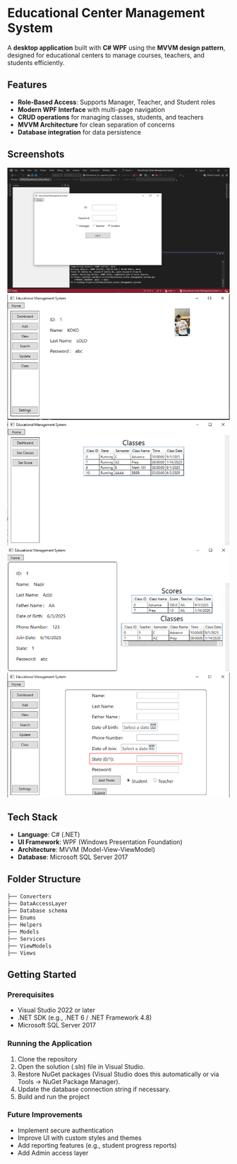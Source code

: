 # Educational Center Management System

A **desktop application** built with **C# WPF** using the **MVVM design pattern**, designed for educational centers to manage courses, teachers, and students efficiently.

## Features

- **Role-Based Access**: Supports Manager, Teacher, and Student roles
- **Modern WPF Interface** with multi-page navigation
- **CRUD operations** for managing classes, students, and teachers
- **MVVM Architecture** for clean separation of concerns
- **Database integration** for data persistence

## Screenshots

<!-- Add screenshots here -->
![Login Page](Educational_Center_Management_System/screenshots/loginPage.png)
![Manager Dashboard](Educational_Center_Management_System/screenshots/managerDashboard.png)
![Teacher Dashboard](Educational_Center_Management_System/screenshots/teacherDashboard.png)
![Student Dashboard](Educational_Center_Management_System/screenshots/studentDashboard.png)
![Add Page](Educational_Center_Management_System/screenshots/addPage.png)

## Tech Stack

- **Language**: C# (.NET)
- **UI Framework**: WPF (Windows Presentation Foundation)
- **Architecture**: MVVM (Model-View-ViewModel)
- **Database**: Microsoft SQL Server 2017

## Folder Structure
```
├── Converters
├── DataAccessLayer
├── Database schema
├── Enums
├── Helpers
├── Models
├── Services
├── ViewModels
├── Views
```

## Getting Started

### Prerequisites

- Visual Studio 2022 or later
- .NET SDK (e.g., .NET 6 / .NET Framework 4.8)
- Microsoft SQL Server 2017

### Running the Application

1. Clone the repository
2. Open the solution (.sln) file in Visual Studio.
3. Restore NuGet packages (Visual Studio does this automatically or via Tools -> NuGet Package Manager).
4. Update the database connection string if necessary.
5. Build and run the project

### Future Improvements
- Implement secure authentication
- Improve UI with custom styles and themes
- Add reporting features (e.g., student progress reports)
- Add Admin access layer
